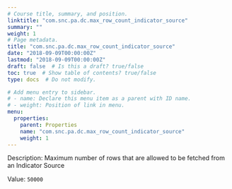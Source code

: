 ```yaml
---
# Course title, summary, and position.
linktitle: "com.snc.pa.dc.max_row_count_indicator_source"
summary: ""
weight: 1
# Page metadata.
title: "com.snc.pa.dc.max_row_count_indicator_source"
date: "2018-09-09T00:00:00Z"
lastmod: "2018-09-09T00:00:00Z"
draft: false  # Is this a draft? true/false
toc: true  # Show table of contents? true/false
type: docs  # Do not modify.

# Add menu entry to sidebar.
# - name: Declare this menu item as a parent with ID name.
# - weight: Position of link in menu.
menu:
  properties:
    parent: Properties
    name: "com.snc.pa.dc.max_row_count_indicator_source"
    weight: 1
---
```


Description: Maximum number of rows that are allowed to be fetched from an Indicator Source


Value: `50000`